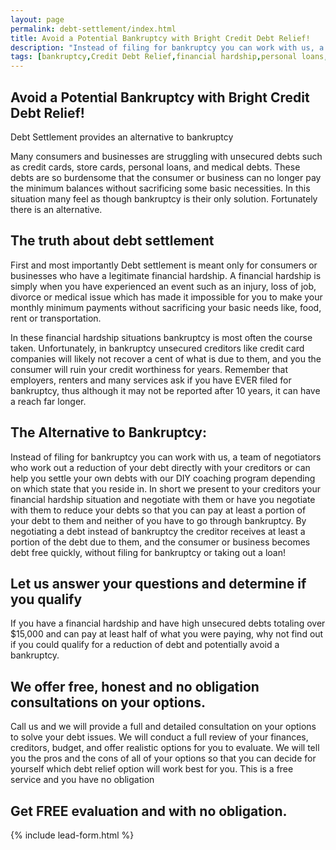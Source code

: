 ```yaml
---
layout: page
permalink: debt-settlement/index.html
title: Avoid a Potential Bankruptcy with Bright Credit Debt Relief!
description: "Instead of filing for bankruptcy you can work with us, a team of negotiators who work out a reduction of your debt directly with your creditors or can help you settle your own debts with our DIY coaching program"
tags: [bankruptcy,Credit Debt Relief,financial hardship,personal loans,medical debts]
---
```


## Avoid a Potential Bankruptcy with Bright Credit Debt Relief!
Debt Settlement provides an alternative to bankruptcy

Many consumers and businesses are struggling with unsecured debts such as credit cards, store cards, personal loans, and medical debts. These debts are so burdensome that the consumer or business can no longer pay the minimum balances without sacrificing some basic necessities. In this situation many feel as though bankruptcy is their only solution. Fortunately there is an alternative.

## The truth about debt settlement

First and most importantly Debt settlement is meant only for consumers or businesses who have a legitimate financial hardship. A financial hardship is simply when you have experienced an event such as an injury, loss of job, divorce or medical issue which has made it impossible for you to make your monthly minimum payments without sacrificing your basic needs like, food, rent or transportation.

In these financial hardship situations bankruptcy is most often the course taken. Unfortunately, in bankruptcy unsecured creditors like credit card companies will likely not recover a cent of what is due to them, and you the consumer will ruin your credit worthiness for years. Remember that employers, renters and many services ask if you have EVER filed for bankruptcy, thus although it may not be reported after 10 years, it can have a reach far longer.

## The Alternative to Bankruptcy:

Instead of filing for bankruptcy you can work with us, a team of negotiators who work out a reduction of your debt directly with your creditors or can help you settle your own debts with our DIY coaching program depending on which state that you reside in. In short we present to your creditors your financial hardship situation and negotiate with them or have you negotiate with them to reduce your debts so that you can pay at least a portion of your debt to them and neither of you have to go through bankruptcy. By negotiating a debt instead of bankruptcy the creditor receives at least a portion of the debt due to them, and the consumer or business becomes debt free quickly, without filing for bankruptcy or taking out a loan!

## Let us answer your questions and determine if you qualify

If you have a financial hardship and have high unsecured debts totaling over $15,000 and can pay at least half of what you were paying, why not find out if you could qualify for a reduction of debt and potentially avoid a bankruptcy.

## We offer free, honest and no obligation consultations on your options.

Call us and we will provide a full and detailed consultation on your options to solve your debt issues. We will conduct a full review of your finances, creditors, budget, and offer realistic options for you to evaluate. We will tell you the pros and the cons of all of your options so that you can decide for yourself which debt relief option will work best for you. This is a free service and you have no obligation

## Get FREE evaluation and with no obligation.

{% include lead-form.html %}

